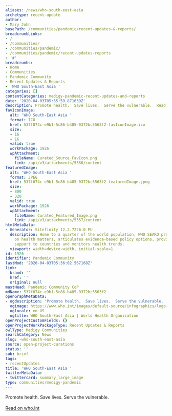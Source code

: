 ```yaml
---
aliases: /news/who-south-east-asia
archetype: recent-update
author:
- Mary John
basePath: /communities/pandemic/recent-updates-&-reports/
breadcrumbLinks:
- /
- /communities/
- /communities/pandemic/
- /communities/pandemic/recent-updates-reports
- '#'
breadcrumbs:
- Home
- Communities
- Pandemic Community
- Recent Updates & Reports
- 'WHO South-East Asia '
categories: []
contentCategories: medigy-pandemic-recent-updates-and-reports
date: '2020-04-03T05:35:59.871639Z'
description: Promote health.  Save lives.  Serve the vulnerable.  Read on who.int
favIconImage:
  alt: 'WHO South-East Asia '
  format: ICO
  href: 537f074c-e9b1-5c86-b485-0372bc5563f2-favIconImage.ico
  size:
  - 16
  - 16
  valid: true
  workPackage: 1926
  wpAttachment:
    fileName: Curated_Source_FavIcon.png
    link: /api/v3/attachments/5360/content
featuredImage:
  alt: 'WHO South-East Asia '
  format: JPEG
  href: 537f074c-e9b1-5c86-b485-0372bc5563f2-featuredImage.jpeg
  size:
  - 800
  - 320
  valid: true
  workPackage: 1926
  wpAttachment:
    fileName: Curated_Featured_Image.png
    link: /api/v3/attachments/5357/content
htmlMetaData:
- Generator: Sitefinity 12.2.7226.0 PU
  description: Home to a quarter of the world population, WHO SEARO provides leadership
    on health matters, articulates evidence-based policy options, provides technical
    support to countries and monitors health trends.
  viewport: width=device-width, initial-scale=1
id: 1926
identifier: Pandemic Community
lastMod: '2020-04-03T05:36:02.567168Z'
link:
  brand: ''
  href: ''
  original: null
mastHead: Pandemic Community CoP
mdName: 537f074c-e9b1-5c86-b485-0372bc5563f2
openGraphMetaData:
- ogdescription: 'Promote health.  Save lives.  Serve the vulnerable.  '
  ogimage: https://www.who.int/images/default-source/infographics/logo-who.tmb-1200v.jpg?Culture=en&sfvrsn=2fcc68a0_15
  oglocale: en_US
  ogtitle: WHO South-East Asia | World Health Organization
openProjectCustomFields: {}
openProjectWorkPackageType: Recent Updates & Reports
owlType: Medigy Communities
searchCategory: News
slug: -who-south-east-asia
source: open-project-curations
status: ''
sub: brief
tags:
- recentUpdates
title: 'WHO South-East Asia '
twitterMetaData:
- twittercard: summary_large_image
type: communities/medigy-pandemic
---
```


Promote health.  Save lives.  Serve the vulnerable.  <br><br><a target="_blank" href=https://www.who.int/southeastasia#>Read on who.int</a>